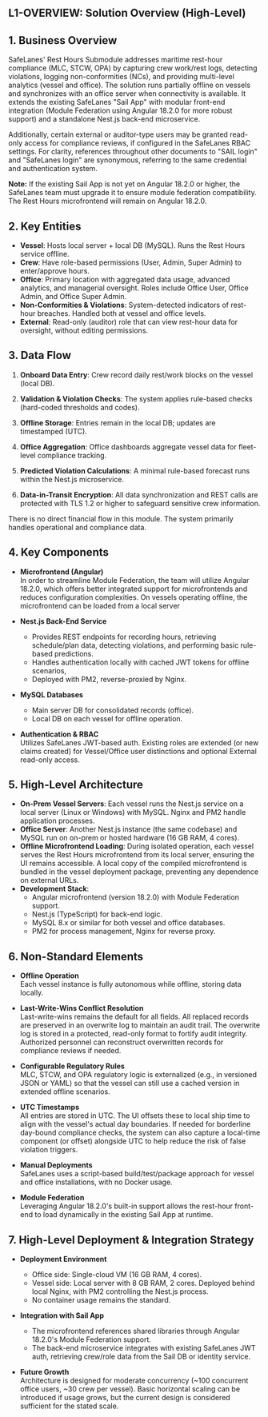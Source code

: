 ## L1-OVERVIEW: Solution Overview (High-Level)

## 1. Business Overview

SafeLanes' Rest Hours Submodule addresses maritime rest-hour compliance (MLC, STCW, OPA) by capturing crew work/rest logs, detecting violations, logging non-conformities (NCs), and providing multi-level analytics (vessel and office). The solution runs partially offline on vessels and synchronizes with an office server when connectivity is available. It extends the existing SafeLanes "Sail App" with modular front-end integration (Module Federation using Angular 18.2.0 for more robust support) and a standalone Nest.js back-end microservice.

Additionally, certain external or auditor-type users may be granted read-only access for compliance reviews, if configured in the SafeLanes RBAC settings. For clarity, references throughout other documents to "SAIL login" and "SafeLanes login" are synonymous, referring to the same credential and authentication system.

**Note:** If the existing Sail App is not yet on Angular 18.2.0 or higher, the SafeLanes team must upgrade it to ensure module federation compatibility. The Rest Hours microfrontend will remain on Angular 18.2.0.

## 2. Key Entities

- **Vessel**: Hosts local server + local DB (MySQL). Runs the Rest Hours service offline.  
- **Crew**: Have role-based permissions (User, Admin, Super Admin) to enter/approve hours.  
- **Office**: Primary location with aggregated data usage, advanced analytics, and managerial oversight. Roles include Office User, Office Admin, and Office Super Admin.  
- **Non-Conformities & Violations**: System-detected indicators of rest-hour breaches. Handled both at vessel and office levels.  
- **External**: Read-only (auditor) role that can view rest-hour data for oversight, without editing permissions.

## 3. Data Flow

1. **Onboard Data Entry**: Crew record daily rest/work blocks on the vessel (local DB).  
     
2. **Validation & Violation Checks**: The system applies rule-based checks (hard-coded thresholds and codes).  
     
3. **Offline Storage**: Entries remain in the local DB; updates are timestamped (UTC).

4. **Office Aggregation**: Office dashboards aggregate vessel data for fleet-level compliance tracking.  
     
5. **Predicted Violation Calculations**: A minimal rule-based forecast runs within the Nest.js microservice.  
     
6. **Data-in-Transit Encryption**: All data synchronization and REST calls are protected with TLS 1.2 or higher to safeguard sensitive crew information.

There is no direct financial flow in this module. The system primarily handles operational and compliance data.

## 4. Key Components

- **Microfrontend (Angular)**  
  In order to streamline Module Federation, the team will utilize Angular 18.2.0, which offers better integrated support for microfrontends and reduces configuration complexities. On vessels operating offline, the microfrontend can be loaded from a local server

    
- **Nest.js Back-End Service**  
    
  - Provides REST endpoints for recording hours, retrieving schedule/plan data, detecting violations, and performing basic rule-based predictions.  
  - Handles authentication locally with cached JWT tokens for offline scenarios,   
  - Deployed with PM2, reverse-proxied by Nginx.


- **MySQL Databases**  
    
  - Main server DB for consolidated records (office).  
  - Local DB on each vessel for offline operation.


- **Authentication & RBAC**  
  Utilizes SafeLanes JWT-based auth. Existing roles are extended (or new claims created) for Vessel/Office user distinctions and optional External read-only access. 

## 5. High-Level Architecture

- **On-Prem Vessel Servers**: Each vessel runs the Nest.js service on a local server (Linux or Windows) with MySQL. Nginx and PM2 handle application processes.  
- **Office Server**: Another Nest.js instance (the same codebase) and MySQL run on on-prem or hosted hardware (16 GB RAM, 4 cores).  
- **Offline Microfrontend Loading**: During isolated operation, each vessel serves the Rest Hours microfrontend from its local server, ensuring the UI remains accessible. A local copy of the compiled microfrontend is bundled in the vessel deployment package, preventing any dependence on external URLs.  
- **Development Stack**:  
  - Angular microfrontend (version 18.2.0) with Module Federation support.  
  - Nest.js (TypeScript) for back-end logic.  
  - MySQL 8.x or similar for both vessel and office databases.  
  - PM2 for process management, Nginx for reverse proxy.

## 6. Non-Standard Elements

- **Offline Operation**  
  Each vessel instance is fully autonomous while offline, storing data locally.  
    
- **Last-Write-Wins Conflict Resolution**  
  Last-write-wins remains the default for all fields. All replaced records are preserved in an overwrite log to maintain an audit trail. The overwrite log is stored in a protected, read-only format to fortify audit integrity. Authorized personnel can reconstruct overwritten records for compliance reviews if needed.   
    
- **Configurable Regulatory Rules**  
  MLC, STCW, and OPA regulatory logic is externalized (e.g., in versioned JSON or YAML) so that the vessel can still use a cached version in extended offline scenarios.  
    
- **UTC Timestamps**  
  All entries are stored in UTC. The UI offsets these to local ship time to align with the vessel's actual day boundaries. If needed for borderline day-bound compliance checks, the system can also capture a local-time component (or offset) alongside UTC to help reduce the risk of false violation triggers.

- **Manual Deployments**  
  SafeLanes uses a script-based build/test/package approach for vessel and office installations, with no Docker usage.  
    
- **Module Federation**  
  Leveraging Angular 18.2.0's built-in support allows the rest-hour front-end to load dynamically in the existing Sail App at runtime.

## 7. High-Level Deployment & Integration Strategy

- **Deployment Environment**  
    
  - Office side: Single-cloud VM (16 GB RAM, 4 cores).  
  - Vessel side: Local server with 8 GB RAM, 2 cores. Deployed behind local Nginx, with PM2 controlling the Nest.js process.  
  - No container usage remains the standard.


- **Integration with Sail App**  
    
  - The microfrontend references shared libraries through Angular 18.2.0's Module Federation support.  
  - The back-end microservice integrates with existing SafeLanes JWT auth, retrieving crew/role data from the Sail DB or identity service.


- **Future Growth**  
  Architecture is designed for moderate concurrency (~100 concurrent office users, ~30 crew per vessel). Basic horizontal scaling can be introduced if usage grows, but the current design is considered sufficient for the stated scale.